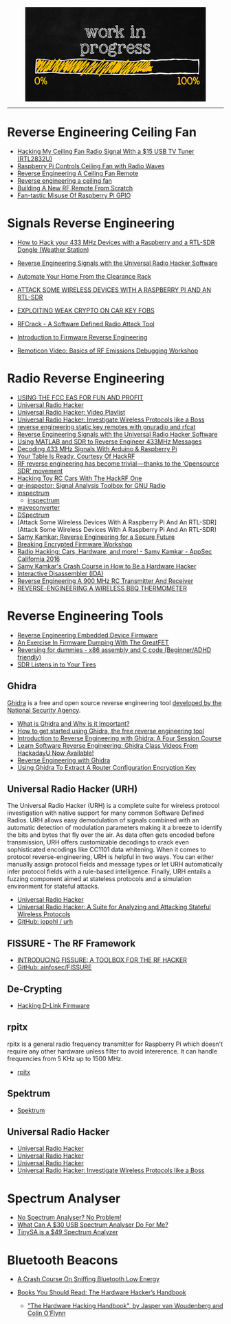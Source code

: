 <!--
Maintainer:   jeffskinnerbox@yahoo.com / www.jeffskinnerbox.me
Version:      0.0.0
-->


<div align="center">
<img src="https://raw.githubusercontent.com/jeffskinnerbox/blog/main/content/images/banners-bkgrds/work-in-progress.jpg" title="These materials require additional work and are not ready for general use." align="center" width=420px height=219px>
</div>


-----






# Reverse Engineering Ceiling Fan
* [Hacking My Ceiling Fan Radio Signal With a $15 USB TV Tuner (RTL2832U)](https://www.youtube.com/watch?v=_GCpqory3kc)
* [Raspberry Pi Controls Ceiling Fan with Radio Waves](https://www.tomshardware.com/news/raspberry-pi-radio-wave-fan-controller)
* [Reverse Engineering A Ceiling Fan Remote](https://hackaday.com/2020/03/31/reverse-engineering-a-ceiling-fan-remote/)
* [Reverse engineering a ceiling fan](https://irrational.net/2014/03/23/reverse-engineering-a-ceiling-fan/)
* [Building A New RF Remote From Scratch](https://hackaday.com/2020/04/30/building-a-new-rf-remote-from-scratch/)
* [Fan-tastic Misuse Of Raspberry Pi GPIO](https://hackaday.com/2021/04/06/fan-tastic-misuse-of-raspberry-pi-gpio/)

# Signals Reverse Engineering
* [How to Hack your 433 MHz Devices with a Raspberry and a RTL-SDR Dongle (Weather Station)](https://www.youtube.com/watch?v=L0fSEbGEY-Q)
* [Reverse Engineering Signals with the Universal Radio Hacker Software](http://www.rtl-sdr.com/reverse-engineering-signals-universal-radio-hacker-software/)
* [Automate Your Home From the Clearance Rack](https://hackaday.com/2019/01/19/automate-your-home-from-the-clearance-rack/)
* [ATTACK SOME WIRELESS DEVICES WITH A RASPBERRY PI AND AN RTL-SDR](https://hackaday.com/2017/09/10/attack-some-wireless-devices-with-a-raspberry-pi-and-an-rtl-sdr/)
* [EXPLOITING WEAK CRYPTO ON CAR KEY FOBS](https://hackaday.com/2017/10/18/exploiting-weak-crypto-on-car-key-fobs/)
* [RFCrack - A Software Defined Radio Attack Tool](https://www.kitploit.com/2018/01/rfcrack-software-defined-radio-attack.html)
* [Introduction to Firmware Reverse Engineering](https://www.youtube.com/watch?v=ccgB3UuCxjE)

* [Remoticon Video: Basics of RF Emissions Debugging Workshop](https://hackaday.com/2021/01/08/remoticon-video-basics-of-rf-emissions-debugging-workshop/)

# Radio Reverse Engineering
* [USING THE FCC EAS FOR FUN AND PROFIT](https://hackaday.com/2016/10/10/using-the-fcc-eas-for-fun-and-profit/)
* [Universal Radio Hacker](https://hackaday.com/2017/02/23/universal-radio-hacker/)
* [Universal Radio Hacker: Video Playlist](https://www.youtube.com/playlist?list=PLlKjreY6G-1EKKBs9sucMdk8PwzcFuIPB)
* [Universal Radio Hacker: Investigate Wireless Protocols like a Boss](https://hakin9.org/universal-radio-hacker-investigate-wireless-protocols-like-a-boss/)
* [reverse engineering static key remotes with gnuradio and rfcat](https://leonjza.github.io/blog/2016/10/02/reverse-engineering-static-key-remotes-with-gnuradio-and-rfcat/)
* [Reverse Engineering Signals with the Universal Radio Hacker Software](http://www.rtl-sdr.com/reverse-engineering-signals-universal-radio-hacker-software/)
* [Using MATLAB and SDR to Reverse Engineer 433MHz Messages](http://hackaday.com/2015/02/16/using-matlab-and-sdr-to-reverse-engineer-433mhz-messages/)
* [Decoding 433 MHz Signals With Arduino & Raspberry Pi ](https://hackaday.com/2023/02/16/decoding-433-mhz-signals-with-arduino-raspberry-pi/)
* [Your Table Is Ready, Courtesy Of HackRF](https://hackaday.com/2019/06/04/your-table-is-ready-courtesy-of-hackrf/)
* [RF reverse engineering has become trivial — thanks to the ‘Opensource SDR’ movement](https://medium.com/@nihal.pasham/rf-reverse-engineering-has-become-trivial-thanks-to-the-opensource-sdr-movement-d1f9216f2f04)
* [Hacking Toy RC Cars With The HackRF One](https://hackaday.com/2022/04/30/hacking-toy-rc-cars-with-the-hackrf-one/)
* [gr-inspector: Signal Analysis Toolbox for GNU Radio](https://github.com/gnuradio/gr-inspector)
* [inspectrum](https://www.rtl-sdr.com/inspectrum-a-new-tool-for-analyzing-captured-signals/)
    * [inspectrum](https://www.rtl-sdr.com/tag/inspectrum/)
* [waveconverter](https://www.rtl-sdr.com/waveconverter-an-open-source-rf-reverse-engineering-tool/)
* [DSpectrum](https://www.rtl-sdr.com/youtube-talk-introduction-to-dspectrum-for-reverse-engineering-signals/)
* [Attack Some Wireless Devices With A Raspberry Pi And An RTL-SDR](Attack Some Wireless Devices With A Raspberry Pi And An RTL-SDR)
* [Samy Kamkar: Reverse Engineering for a Secure Future](https://hackaday.com/2018/01/02/samy-kamkar-reverse-engineering-for-a-secure-future/)
* [Breaking Encrypted Firmware Workshop](https://hackaday.com/2020/12/11/remoticon-video-breaking-encrypted-firmware-workshop/)
* [Radio Hacking: Cars, Hardware, and more! - Samy Kamkar - AppSec California 2016](https://www.youtube.com/watch?v=1RipwqJG50c&t=15s)
* [Samy Kamkar's Crash Course in How to Be a Hardware Hacker](https://www.youtube.com/watch?v=tlwXmNnXeSY&app=desktop)
* [Interactive Disassembler (IDA)](https://www.hex-rays.com/products/ida/)
* [Reverse Engineering A 900 MHz RC Transmitter And Receiver](https://hackaday.com/2022/02/20/reverse-engineering-a-900-mhz-rc-transmitter-and-receiver/)
* [REVERSE-ENGINEERING A WIRELESS BBQ THERMOMETER](https://hackaday.com/2015/04/01/reverse-engineering-a-wireless-bbq-thermometer/)

# Reverse Engineering Tools
* [Reverse Engineering Embedded Device Firmware](https://hackaday.com/2011/05/30/reverse-engineering-embedded-device-firmware/)
* [An Exercise In Firmware Dumping With The GreatFET](https://hackaday.com/2021/06/04/an-exercise-in-firmware-dumping-with-the-greatfet/)
* [Reversing for dummies - x86 assembly and C code (Beginner/ADHD friendly)](https://0x41.cf/reversing/2021/07/21/reversing-x86-and-c-code-for-beginners.html)
* [SDR Listens in to Your Tires](https://hackaday.com/2022/04/09/sdr-listens-in-to-your-tires/)

## Ghidra
[Ghidra](https://ghidra-sre.org/) is a free and open source reverse engineering tool [developed by the National Security Agency](https://www.nsa.gov/resources/everyone/ghidra/).

* [What is Ghidra and Why is it Important?](https://helpdeskgeek.com/free-tools-review/what-is-ghidra-and-why-is-it-important/)
* [How to get started using Ghidra, the free reverse engineering tool](https://www.csoonline.com/article/3393246/how-to-get-started-using-ghidra-the-free-reverse-engineering-tool.html)
* [Introduction to Reverse Engineering with Ghidra: A Four Session Course](https://wrongbaud.github.io/ghidra-training/)
* [Learn Software Reverse Engineering: Ghidra Class Videos From HackadayU Now Available!](https://hackaday.com/2020/07/30/learn-software-reverse-engineering-ghidra-class-videos-from-hackadayu-now-available/)
* [Reverse Engineering with Ghidra](https://www.youtube.com/playlist?list=PL_tws4AXg7auglkFo6ZRoWGXnWL0FHAEi)
* [Using Ghidra To Extract A Router Configuration Encryption Key](https://hackaday.com/2021/07/15/using-ghidra-to-extract-a-router-configuration-encryption-key/)

## Universal Radio Hacker (URH)
The Universal Radio Hacker (URH) is a complete suite for wireless protocol investigation with native support for many common Software Defined Radios. URH allows easy demodulation of signals combined with an automatic detection of modulation parameters making it a breeze to identify the bits and bytes that fly over the air. As data often gets encoded before transmission, URH offers customizable decodings to crack even sophisticated encodings like CC1101 data whitening. When it comes to protocol reverse-engineering, URH is helpful in two ways. You can either manually assign protocol fields and message types or let URH automatically infer protocol fields with a rule-based intelligence. Finally, URH entails a fuzzing component aimed at stateless protocols and a simulation environment for stateful attacks.

* [Universal Radio Hacker](https://hackaday.com/2017/02/23/universal-radio-hacker/)
* [Universal Radio Hacker: A Suite for Analyzing and Attacking Stateful Wireless Protocols](https://www.usenix.org/conference/woot18/presentation/pohl)
* [GitHub: jopohl / urh](https://github.com/jopohl/urh)

## FISSURE - The RF Framework
* [INTRODUCING FISSURE: A TOOLBOX FOR THE RF HACKER](https://hackaday.com/2022/08/27/introducing-fissure-a-toolbox-for-the-rf-hacker/)
* [GitHub: ainfosec/FISSURE](https://github.com/ainfosec/FISSURE)

## De-Crypting
* [Hacking D-Link Firmware](https://hackaday.com/2020/08/24/hacking-d-link-firmware/)

## rpitx
rpitx is a general radio frequency transmitter for Raspberry Pi which doesn't require any other hardware unless filter to avoid intererence. It can handle frequencies from 5 KHz up to 1500 MHz.

* [rpitx](https://github.com/F5OEO/rpitx)

## Spektrum
* [Spektrum](https://github.com/pavels/spektrum)

## Universal Radio Hacker
* [Universal Radio Hacker](https://snapcraft.io/urh)
* [Universal Radio Hacker](https://hackaday.com/2017/02/23/universal-radio-hacker/)
* [Universal Radio Hacker](https://github.com/jopohl/urh)
* [Universal Radio Hacker: Investigate Wireless Protocols like a Boss](https://hakin9.org/universal-radio-hacker-investigate-wireless-protocols-like-a-boss/)


# Spectrum Analyser
* [No Spectrum Analyser? No Problem!](https://hackaday.com/2015/12/20/no-spectrum-analyser-no-problem/)
* [What Can A $30 USB Spectrum Analyser Do For Me?](https://hackaday.com/2021/03/08/what-can-a-30-usb-spectrum-analyser-do-for-me/)
* [TinySA is a $49 Spectrum Analyzer](https://hackaday.com/2020/09/01/tinysa-is-a-49-spectrum-analyzer/)

# Bluetooth Beacons
* [A Crash Course On Sniffing Bluetooth Low Energy](https://hackaday.com/2021/03/23/a-crash-course-on-sniffing-bluetooth-low-energy/)





* [Books You Should Read: The Hardware Hacker’s Handbook](https://hackaday.com/2022/08/05/books-you-should-read-the-hardware-hackers-handbook/)
    * ["The Hardware Hacking Handbook", by Jasper van Woudenberg and Colin O’Flynn](https://www.amazon.com/Hardware-Hacking-Handbook-Breaking-Embedded-ebook/dp/B077WZBFYL)




